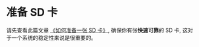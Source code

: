 # 准备 SD 卡

请先查看此篇文章 [《如何准备一张 SD 卡》](https://docs.armbian.com/User-Guide_Getting-Started/#how-to-prepare-a-sd-card), 确保你有张**快速可靠**的 SD 卡, 这对于一个系统的稳定性来说是很重要的。
